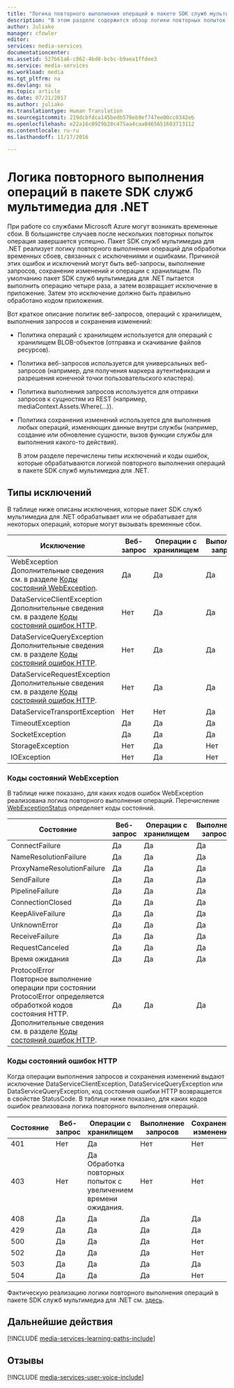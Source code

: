 ```yaml
---
title: "Логика повторного выполнения операций в пакете SDK служб мультимедиа для .NET | Документация Майкрософт"
description: "В этом разделе содержится обзор логики повторных попыток в пакете SDK служб мультимедиа для .NET."
author: Juliako
manager: cfowler
editor: 
services: media-services
documentationcenter: 
ms.assetid: 527b61a6-c862-4bd8-bcbc-b9aea1ffdee3
ms.service: media-services
ms.workload: media
ms.tgt_pltfrm: na
ms.devlang: na
ms.topic: article
ms.date: 07/21/2017
ms.author: juliako
ms.translationtype: Human Translation
ms.sourcegitcommit: 219dcbfdca145bedb570eb9ef747ee00cc0342eb
ms.openlocfilehash: e22a16c0929b28c475aa4caa0465651603713112
ms.contentlocale: ru-ru
ms.lasthandoff: 11/17/2016

---
```

# <a name="retry-logic-in-the-media-services-sdk-for-net"></a>Логика повторного выполнения операций в пакете SDK служб мультимедиа для .NET
При работе со службами Microsoft Azure могут возникать временные сбои. В большинстве случаев после нескольких повторных попыток операция завершается успешно. Пакет SDK служб мультимедиа для .NET реализует логику повторного выполнения операций для обработки временных сбоев, связанных с исключениями и ошибками. Причиной этих ошибок и исключений могут быть веб-запросы, выполнение запросов, сохранение изменений и операции с хранилищем.  По умолчанию пакет SDK служб мультимедиа для .NET пытается выполнить операцию четыре раза, а затем возвращает исключение в приложение. Затем это исключение должно быть правильно обработано кодом приложения.  

 Вот краткое описание политик веб-запросов, операций с хранилищем, выполнения запросов и сохранения изменений:  

* Политика операций с хранилищем используется для операций с хранилищем BLOB-объектов (отправка и скачивание файлов ресурсов).  
* Политика веб-запросов используется для универсальных веб-запросов (например, для получения маркера аутентификации и разрешения конечной точки пользовательского кластера).  
* Политика выполнения запросов используется для отправки запросов к сущностям из REST (например, mediaContext.Assets.Where(…)).  
* Политика сохранения изменений используется для выполнения любых операций, изменяющих данные внутри службы (например, создание или обновление сущности, вызов функции службы для выполнения какого-то действия).  
  
  В этом разделе перечислены типы исключений и коды ошибок, которые обрабатываются логикой повторного выполнения операций в пакете SDK служб мультимедиа для .NET.  

## <a name="exception-types"></a>Типы исключений
В таблице ниже описаны исключения, которые пакет SDK служб мультимедиа для .NET обрабатывает или не обрабатывает для некоторых операций, которые могут вызывать временные сбои.  

| Исключение | Веб-запрос | Операции с хранилищем | Выполнение запросов | Сохранение изменений |
| --- | --- | --- | --- | --- |
| WebException<br/>Дополнительные сведения см. в разделе [Коды состояний WebException](media-services-retry-logic-in-dotnet-sdk.md#WebExceptionStatus). |Да |Да |Да |Да |
| DataServiceClientException<br/> Дополнительные сведения см. в разделе [Коды состояний ошибок HTTP](media-services-retry-logic-in-dotnet-sdk.md#HTTPStatusCode). |Нет |Да |Да |Да |
| DataServiceQueryException<br/> Дополнительные сведения см. в разделе [Коды состояний ошибок HTTP](media-services-retry-logic-in-dotnet-sdk.md#HTTPStatusCode). |Нет |Да |Да |Да |
| DataServiceRequestException<br/> Дополнительные сведения см. в разделе [Коды состояний ошибок HTTP](media-services-retry-logic-in-dotnet-sdk.md#HTTPStatusCode). |Нет |Да |Да |Да |
| DataServiceTransportException |Нет |Нет |Да |Да |
| TimeoutException |Да |Да |Да |Нет |
| SocketException |Да |Да |Да |Да |
| StorageException |Нет |Да |Нет |Нет |
| IOException |Нет |Да |Нет |Нет |

### <a name="WebExceptionStatus"></a> Коды состояний WebException
В таблице ниже показано, для каких кодов ошибок WebException реализована логика повторного выполнения операций. Перечисление [WebExceptionStatus](http://msdn.microsoft.com/library/system.net.webexceptionstatus.aspx) определяет коды состояний.  

| Состояние | Веб-запрос | Операции с хранилищем | Выполнение запросов | Сохранение изменений |
| --- | --- | --- | --- | --- |
| ConnectFailure |Да |Да |Да |Да |
| NameResolutionFailure |Да |Да |Да |Да |
| ProxyNameResolutionFailure |Да |Да |Да |Да |
| SendFailure |Да |Да |Да |Да |
| PipelineFailure |Да |Да |Да |Нет |
| ConnectionClosed |Да |Да |Да |Нет |
| KeepAliveFailure |Да |Да |Да |Нет |
| UnknownError |Да |Да |Да |Нет |
| ReceiveFailure |Да |Да |Да |Нет |
| RequestCanceled |Да |Да |Да |Нет |
| Время ожидания |Да |Да |Да |Нет |
| ProtocolError <br/>Повторное выполнение операции при состоянии ProtocolError определяется обработкой кодов состояния HTTP. Дополнительные сведения см. в разделе [Коды состояний ошибок HTTP](media-services-retry-logic-in-dotnet-sdk.md#HTTPStatusCode). |Да |Да |Да |Да |

### <a name="HTTPStatusCode"></a> Коды состояний ошибок HTTP
Когда операции выполнения запросов и сохранения изменений выдают исключение DataServiceClientException, DataServiceQueryException или DataServiceQueryException, код состояния ошибки HTTP возвращается в свойстве StatusCode.  В таблице ниже показано, для каких кодов ошибок реализована логика повторного выполнения операций.  

| Состояние | Веб-запрос | Операции с хранилищем | Выполнение запросов | Сохранение изменений |
| --- | --- | --- | --- | --- |
| 401 |Нет |Да |Нет |Нет |
| 403 |Нет |Да<br/>Обработка повторных попыток с увеличением времени ожидания. |Нет |Нет |
| 408 |Да |Да |Да |Да |
| 429 |Да |Да |Да |Да |
| 500 |Да |Да |Да |Нет |
| 502 |Да |Да |Да |Нет |
| 503 |Да |Да |Да |Да |
| 504 |Да |Да |Да |Нет |

Фактическую реализацию логики повторного выполнения операций в пакете SDK служб мультимедиа для .NET см. [здесь](https://github.com/Azure/azure-sdk-for-media-services/tree/dev/src/net/Client/TransientFaultHandling).

## <a name="next-steps"></a>Дальнейшие действия
[!INCLUDE [media-services-learning-paths-include](../../includes/media-services-learning-paths-include.md)]

## <a name="provide-feedback"></a>Отзывы
[!INCLUDE [media-services-user-voice-include](../../includes/media-services-user-voice-include.md)]


